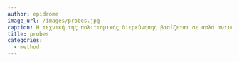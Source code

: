 ```yaml
---
author: epidrome
image_url: /images/probes.jpg
caption: Η τεχνική της πολιτισμικής διερεύνησης βασίζεται σε απλά αντικείμενα καθημερινής χρήσης (π.χ., φωτογραφική μηχανή, ημερολόγιο, σημειώσεις, κτλ.) που μπορούν εύκολα να ενσωματώσουν στη ζωή τους οι άνθρωποι που συμμετέχουν στις αντίστοιχες έρευνες.
title: probes
categories:
  - method
---
```

